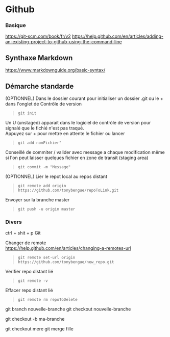 # Github

### Basique  
https://git-scm.com/book/fr/v2
https://help.github.com/en/articles/adding-an-existing-project-to-github-using-the-command-line
## Synthaxe Markdown
https://www.markdownguide.org/basic-syntax/

## Démarche standarde

(OPTIONNEL) Dans le dossier courant pour initialiser un dossier .git ou le + dans l'onglet de Contrôle de version
> `git init`

Un U (unstaged) apparait dans le logiciel de contrôle de version pour signalé que le fichié n'est pas traqué.  
Appuyez sur + pour mettre en attente le fichier ou lancer
> `git add nomFichier"`  

Conseillé de commiter / valider avec message a chaque modification même si l'on peut laisser quelques fichier en zone de transit (staging area)
> `git commit -m "Message"`  

(OPTIONNEL) Lier le repot local au repos distant
> `git remote add origin https://github.com/tonybengue/repoToLink.git`

Envoyer sur la branche master
> `git push -u origin master`

### Divers

ctrl + shit + p Git

Changer de remote  
https://help.github.com/en/articles/changing-a-remotes-url

> `git remote set-url origin https://github.com/tonybengue/new_repo.git`

Verifier repo distant lié
> `git remote -v`

Effacer repo distant lié
> `git remote rm repoToDelete`

git branch nouvelle-branche
git checkout nouvelle-branche

git checkout -b ma-branche

git checkout mere
git merge fille